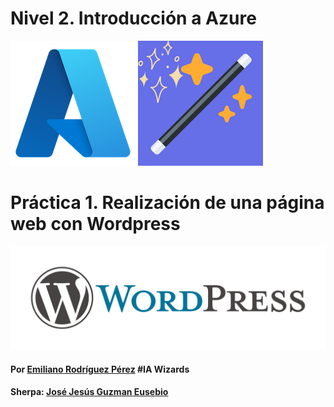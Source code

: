 # Nivel 2. Introducción a Azure
![Logo de Microsoft Azure](Microsoft_Azure.svg.png) ![Logo de IA Wizards](logocomunidad2.png)
# Práctica 1. Realización de una página web con Wordpress
![Logo de Wordpress](Logo-WordPress.png)
#### Por [Emiliano Rodríguez Pérez](https://github.com/Emiliano-RP) #IA Wizards
#### Sherpa: [José Jesús Guzman Eusebio](https://github.com/josejesusguzman)
